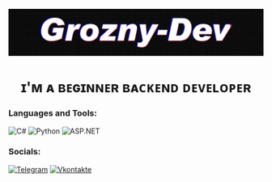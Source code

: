 ![Header](https://github.com/Grozny-Dev/Grozny-Dev/blob/main/assets/header.jpg)
<style type="text/css">
.text-center {
  text-align: center;
}
</style>
<h1 class="text-center">ɪ'ᴍ ᴀ ʙᴇɢɪɴɴᴇʀ ʙᴀᴄᴋᴇɴᴅ ᴅᴇᴠᴇʟᴏᴘᴇʀ</h1>

### Languages and Tools:
![C#](https://img.shields.io/badge/CSharp-090909?style=for-the-badge&logo=CSharp&logoColor=E5D3FF)
![Python](https://img.shields.io/badge/Python-090909?style=for-the-badge&logo=Python&logoColor=E5D3FF)
![ASP.NET](https://img.shields.io/badge/-ASP.NET-090909?style=for-the-badge&logo=.net&logoColor=E5D3FF)

### Socials:
[![Telegram](https://img.shields.io/badge/-Telegram-090909?style=for-the-badge&logo=telegram&logoColor=27A0D9)](https://web.telegram.org/k/#-Groznyn)
[![Vkontakte](https://img.shields.io/badge/-Vkontakte-090909?style=for-the-badge&logo=Vk&logoColor=4F7DB3)](https://vk.com/grozny_dev)

